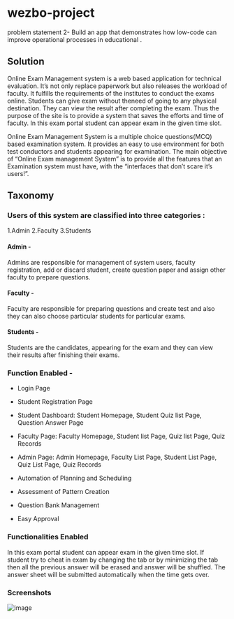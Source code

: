 # wezbo-project
problem statement 2- Build an app that demonstrates how low-code can improve operational processes in educational .


## Solution
Online Exam Management system is a web based application for technical evaluation. It’s not only replace paperwork but also releases the workload of faculty. 
It fulfills the requirements of the institutes to conduct the exams online. Students can give exam without theneed of going to any physical destination. 
They can view the result after completing the exam. Thus the purpose of the site is to provide a system that saves the efforts and time of faculty. In this exam portal student can appear exam in the given time slot.

Online Exam Management System is a multiple choice questions(MCQ) based examination system. It provides an easy to use environment for both test conductors and 
students appearing for examination. The main objective of “Online Exam management System” is to provide all the features that an Examination system must have, 
with the “interfaces that don’t scare it’s users!”.


## Taxonomy

### Users of this system are classified into three categories :
1.Admin
2.Faculty
3.Students

#### Admin -
Admins are responsible for management  of system users, faculty registration, add or discard student, create question paper and assign other faculty to 
prepare questions.

#### Faculty -
Faculty are responsible for preparing questions and create test and also they can also choose particular students for particular exams.

#### Students -
Students are the candidates, appearing for the exam and they can view their results after finishing their exams.

### Function Enabled - 

* Login Page

* Student Registration Page


* Student Dashboard:
Student Homepage, 
Student Quiz list Page, 
Question Answer Page

* Faculty Page:
Faculty Homepage,
Student list Page,
Quiz list Page,
Quiz Records

* Admin Page:
Admin Homepage,
Faculty List Page,
Student List Page,
Quiz List Page,
Quiz Records

* Automation of Planning and Scheduling

* Assessment of Pattern Creation

* Question Bank Management

* Easy Approval

### Functionalities Enabled

In this exam portal student can appear exam in the given time slot. If student try to cheat in exam by changing the tab or by minimizing the tab then all the previous answer will be erased and answer will be shuffled. The answer sheet will be submitted automatically when the time gets over.

### Screenshots

![image](https://user-images.githubusercontent.com/86170386/182027539-9f74676e-55f2-41a3-9c6d-72e4533025f2.png)




